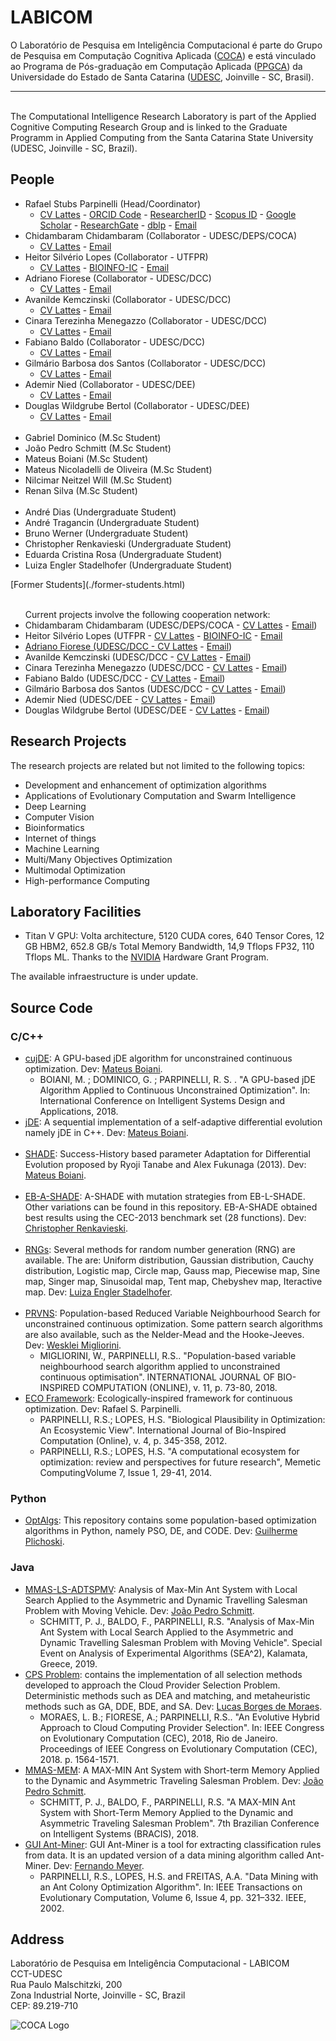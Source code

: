# LABICOM

<p>O Laboratório de Pesquisa em Inteligência Computacional é parte do Grupo de Pesquisa em Computação Cognitiva Aplicada (<a href="http://dgp.cnpq.br/dgp/espelhogrupo/1009940682265084" target="_blank" rel="noopener">COCA</a>) e está vinculado ao Programa de Pós-graduação em Computação Aplicada (<a href="https://www.udesc.br/cct/ppgca" target="_blank" rel="noopener">PPGCA</a>) da Universidade do Estado de Santa Catarina (<a href="https://www.udesc.br/cct" target="_blank" rel="noopener">UDESC</a>, Joinville - SC, Brasil).
<br>
<hr>
<br>
The Computational Intelligence Research Laboratory is part of the Applied Cognitive Computing Research Group and is linked to the Graduate Programm in Applied Computing from the Santa Catarina State University (UDESC, Joinville - SC, Brazil).</p>

## People

<ul>
<li>Rafael Stubs Parpinelli (Head/Coordinator)
<ul><li>
<a href="http://lattes.cnpq.br/4456007001373501" target="_blank" rel="noopener">CV Lattes</a> - <a href="https://orcid.org/0000-0001-7326-5032" target="_blank" rel="noopener">ORCID Code</a> - <a href="http://www.researcherid.com/rid/F-8282-2016" target="_blank" rel="noopener">ResearcherID</a> - <a href="https://www.scopus.com/authid/detail.uri?authorId=6508048317" target="_blank" rel="noopener">Scopus ID</a> - <a href="https://scholar.google.com.br/citations?user=C02L7R0AAAAJ&hl=en" target="_blank" rel="noopener">Google Scholar</a> - <a href="https://www.researchgate.net/profile/Rafael_Parpinelli" target="_blank" rel="noopener">ResearchGate</a> - <a href="https://dblp.uni-trier.de/pers/hd/p/Parpinelli:Rafael_S=" target="_blank" rel="noopener">dblp</a> - <a href="mailto:rafael.parpinelli@udesc.br">Email</a>
</li></ul>
</li>
  
<li>Chidambaram Chidambaram (Collaborator - UDESC/DEPS/COCA)
<ul><li>
<a href="http://lattes.cnpq.br/0500245520662573" target="_blank" rel="noopener">CV Lattes</a> - <a href="mailto:chidambaram@udesc.br">Email</a>
</li></ul>
</li> 

<li>Heitor Silvério Lopes (Collaborator - UTFPR)
<ul><li>
<a href="http://lattes.cnpq.br/4045818083957064" target="_blank" rel="noopener">CV Lattes</a> - <a href="http://bioinfo.cpgei.ct.utfpr.edu.br" target="_blank" rel="noopener">BIOINFO-IC</a> - <a href="mailto:hslopes@utfpr.edu.br">Email</a>
</li></ul>
</li>

<li>Adriano Fiorese (Collaborator - UDESC/DCC)
<ul><li>
<a href="http://lattes.cnpq.br/8623647927627876" target="_blank" rel="noopener">CV Lattes</a> - <a href="mailto:adriano.fiorese@udesc.br">Email</a>
</li></ul>
</li>

<li>Avanilde Kemczinski (Collaborator - UDESC/DCC)
<ul><li>
<a href="http://lattes.cnpq.br/0048790978449306" target="_blank" rel="noopener">CV Lattes</a> - <a href="mailto:avanilde.kemczinski@udesc.br">Email</a>
</li></ul>
</li>

<li>Cinara Terezinha Menegazzo (Collaborator - UDESC/DCC)
<ul><li>
<a href="http://lattes.cnpq.br/2438926399556474" target="_blank" rel="noopener">CV Lattes</a> - <a href="mailto:cinara.menegazzo@udesc.br">Email</a>
</li></ul>
</li>

<li>Fabiano Baldo (Collaborator - UDESC/DCC)
<ul><li>
<a href="http://lattes.cnpq.br/3000239587440812" target="_blank" rel="noopener">CV Lattes</a> - <a href="mailto:fabiano.baldo@udesc.br">Email</a>
</li></ul>
</li> 

<li>Gilmário Barbosa dos Santos (Collaborator - UDESC/DCC)
<ul><li>
<a href="http://lattes.cnpq.br/2957755655265658" target="_blank" rel="noopener">CV Lattes</a> - <a href="mailto:gilmario.santos@udesc.br">Email</a>
</li></ul>
</li> 

<li>Ademir Nied (Collaborator - UDESC/DEE)
<ul><li>
<a href="http://lattes.cnpq.br/3923997065773174" target="_blank" rel="noopener">CV Lattes</a> - <a href="mailto:ademir.nied@udesc.br">Email</a>
</li></ul>
</li> 

<li>Douglas Wildgrube Bertol (Collaborator - UDESC/DEE)
<ul><li>
<a href="http://lattes.cnpq.br/5099032394205654" target="_blank" rel="noopener">CV Lattes</a> - <a href="mailto:douglas.bertol@udesc.br">Email</a>
</li></ul>
</li> 

<br>
<li>Gabriel Dominico (M.Sc Student)</li>
<li>João Pedro Schmitt (M.Sc Student)</li>
<li>Mateus Boiani (M.Sc Student)</li>
<li>Mateus Nicoladelli de Oliveira (M.Sc Student)</li>
<li>Nilcimar Neitzel Will (M.Sc Student)</li>
<li>Renan Silva (M.Sc Student)</li>
<br>
<li>André Dias (Undergraduate Student)</li>
<li>André Tragancin (Undergraduate Student)</li>
<li>Bruno Werner (Undergraduate Student)</li>  
<li>Christopher Renkavieski (Undergraduate Student)</li>
<li>Eduarda Cristina Rosa (Undergraduate Student)</li>
<li>Luiza Engler Stadelhofer (Undergraduate Student)</li>

</ul>
[Former Students](./former-students.html)
<ul>
<br>
Current projects involve the following cooperation network:
<li>Chidambaram Chidambaram (UDESC/DEPS/COCA - <a href="http://lattes.cnpq.br/0500245520662573" target="_blank" rel="noopener">CV Lattes</a> - <a href="mailto:chidambaram@udesc.br">Email</a>)
</li> 
  
<li>Heitor Silvério Lopes (UTFPR - <a href="http://lattes.cnpq.br/4045818083957064" target="_blank" rel="noopener">CV Lattes</a> - <a href="http://bioinfo.cpgei.ct.utfpr.edu.br" target="_blank" rel="noopener">BIOINFO-IC</a> - <a href="mailto:hslopes@utfpr.edu.br">Email</a)
</li>

<li>Adriano Fiorese (UDESC/DCC - <a href="http://lattes.cnpq.br/8623647927627876" target="_blank" rel="noopener">CV Lattes</a> - <a href="mailto:adriano.fiorese@udesc.br">Email</a>)
</li>

<li>Avanilde Kemczinski (UDESC/DCC - <a href="http://lattes.cnpq.br/0048790978449306" target="_blank" rel="noopener">CV Lattes</a> - <a href="mailto:avanilde.kemczinski@udesc.br">Email</a>)
</li>

<li>Cinara Terezinha Menegazzo (UDESC/DCC - <a href="http://lattes.cnpq.br/2438926399556474" target="_blank" rel="noopener">CV Lattes</a> - <a href="mailto:cinara.menegazzo@udesc.br">Email</a>)
</li>

<li>Fabiano Baldo (UDESC/DCC - <a href="http://lattes.cnpq.br/3000239587440812" target="_blank" rel="noopener">CV Lattes</a> - <a href="mailto:fabiano.baldo@udesc.br">Email</a>)
</li> 

<li>Gilmário Barbosa dos Santos (UDESC/DCC - <a href="http://lattes.cnpq.br/2957755655265658" target="_blank" rel="noopener">CV Lattes</a> - <a href="mailto:gilmario.santos@udesc.br">Email</a>)
</li> 

<li>Ademir Nied (UDESC/DEE - <a href="http://lattes.cnpq.br/3923997065773174" target="_blank" rel="noopener">CV Lattes</a> - <a href="mailto:ademir.nied@udesc.br">Email</a>)
</li> 

<li>Douglas Wildgrube Bertol (UDESC/DEE - <a href="http://lattes.cnpq.br/5099032394205654" target="_blank" rel="noopener">CV Lattes</a> - <a href="mailto:douglas.bertol@udesc.br">Email</a>)
</li>  
  
</ul>

## Research Projects

<p>The research projects are related but not limited to the following topics:</p>
<ul>
<li title="" data-original-title="">Development and enhancement of optimization algorithms</li>
<li title="" data-original-title="">Applications of Evolutionary Computation and Swarm Intelligence</li>  
<li title="" data-original-title="">Deep Learning</li>
<li title="" data-original-title="">Computer Vision</li>
<li title="" data-original-title="">Bioinformatics</li>
<li title="" data-original-title="">Internet of things</li>    
<li title="" data-original-title="">Machine Learning</li>
<li title="" data-original-title="">Multi/Many Objectives Optimization</li>
<li title="" data-original-title="">Multimodal Optimization</li>
<li title="" data-original-title="">High-performance Computing</li>
</ul>

## Laboratory Facilities

<ul>
<li title="" data-original-title="">Titan V GPU: Volta architecture, 5120 CUDA cores, 640 Tensor Cores, 12 GB HBM2, 652.8 GB/s Total Memory Bandwidth, 14,9 Tflops FP32, 110 Tflops ML. Thanks to the <a href="https://www.nvidia.com" target="_blank" rel="noopener">NVIDIA</a> Hardware Grant Program.</li>
</ul>

The available infraestructure is under update.

## Source Code

### C/C++
<ul>
  
<li><a href="https://mateuz.github.io/cujDE/" target="_blank" rel="noopener">cujDE</a>: A GPU-based jDE algorithm for unconstrained continuous optimization. Dev: <a href="https://github.com/mateuz/" target="_blank" rel="noopener">Mateus Boiani</a>.
<ul>
<li>
<div class="layout-cell-pad-5">BOIANI, M. ; DOMINICO, G. ; PARPINELLI, R. S. . "A GPU-based jDE Algorithm Applied to Continuous Unconstrained Optimization". In: International Conference on Intelligent Systems Design and Applications, 2018.</div>
</li>
</ul>
</li>

<li><a href="https://github.com/mateuz/jDE" target="_blank" rel="noopener">jDE</a>: A sequential implementation of a self-adaptive differential evolution namely jDE in C++. Dev: <a href="https://github.com/mateuz/" target="_blank" rel="noopener">Mateus Boiani</a>.</li>
<br>

<li><a href="https://github.com/mateuz/SHADE" target="_blank" rel="noopener">SHADE</a>: <span class="text-gray-dark mr-2">Success-History based parameter Adaptation for Differential Evolution proposed by Ryoji Tanabe and Alex Fukunaga (2013).</span> Dev: <a href="https://github.com/mateuz/" target="_blank" rel="noopener">Mateus Boiani</a>.</li>
<br>

<li><a href="https://github.com/ChrisRenka/TCC" target="_blank" rel="noopener">EB-A-SHADE</a>: <span class="text-gray-dark mr-2">A-SHADE with mutation strategies from EB-L-SHADE. Other variations can be found in this repository. EB-A-SHADE obtained best results using the CEC-2013 benchmark set (28 functions).</span> Dev: <a href="https://github.com/ChrisRenka/" target="_blank" rel="noopener">Christopher Renkavieski</a>.</li>  
<br>

<li><a href="https://github.com/luizaes/rngs" target="_blank" rel="noopener">RNGs</a>: <span class="text-gray-dark mr-2">Several methods for random number generation (RNG) are available. The are: Uniform distribution, Gaussian distribution, Cauchy distribution, Logistic map, Circle map, Gauss map, Piecewise map, Sine map, Singer map, Sinusoidal map, Tent map, Chebyshev map, Iteractive map. </span> Dev: <a href="https://github.com/luizaes" target="_blank" rel="noopener">Luiza Engler Stadelhofer</a>.</li>
<br>

<li><span class="text-gray-dark mr-2"><a href="https://github.com/wesklei/PRVNS" target="_blank" rel="noopener">PRVNS</a>: Population-based Reduced Variable Neighbourhood Search for unconstrained continuous optimization. Some pattern search algorithms are also available, such as the Nelder-Mead and the Hooke-Jeeves.</span>  Dev: <a href="https://github.com/wesklei/" target="_blank" rel="noopener">Wesklei Migliorini</a>.
<ul>
<li>
<div class="layout-cell-pad-5">MIGLIORINI, W., PARPINELLI, R.S.. "Population-based variable neighbourhood search algorithm applied to unconstrained continuous optimisation". INTERNATIONAL JOURNAL OF BIO-INSPIRED COMPUTATION (ONLINE), v. 11, p. 73-80, 2018.</div>
</li>
</ul>
</li>

<li><a href="https://github.com/labicom-udesc/ECO-framework" target="_blank" rel="noopener">ECO Framework</a>: Ecologically-inspired framework for continuous optimization. Dev: Rafael S. Parpinelli.
<ul>
<li>PARPINELLI, R.S.; LOPES, H.S. "Biological Plausibility in Optimization: An Ecosystemic View". International Journal of Bio-Inspired Computation (Online), v. 4, p. 345-358, 2012.</li>
<li>PARPINELLI, R.S.; LOPES, H.S. "A computational ecosystem for optimization: review and perspectives for future research", Memetic ComputingVolume 7, Issue 1, 29-41, 2014.</li>
</ul>
</li>

</ul>

### Python
<ul>
<li><a href="https://github.com/gplichoski/OptimizationAlgorithms" target="_blank" rel="noopener">OptAlgs</a>: <span class="text-gray-dark mr-2">This repository contains some population-based optimization algorithms in Python, namely PSO, DE, and CODE.</span> Dev: <a href="https://github.com/gplichoski/" target="_blank" rel="noopener">Guilherme Plichoski</a>.</li>
</ul>

### Java
<ul>

<li><a href="https://github.com/schmittjoaopedro/mmas-ls-adtspmv" target="_blank" rel="noopener">MMAS-LS-ADTSPMV</a>: Analysis of Max-Min Ant System with Local Search Applied to the Asymmetric and Dynamic Travelling Salesman Problem with Moving Vehicle. Dev: <a href="https://github.com/schmittjoaopedro/" target="_blank" rel="noopener">João Pedro Schmitt</a>.
<ul>
<li>SCHMITT, P. J., BALDO, F., PARPINELLI, R.S. "Analysis of Max-Min Ant System with Local Search Applied to the Asymmetric and Dynamic Travelling Salesman Problem with Moving Vehicle". Special Event on Analysis of Experimental Algorithms (SEA^2), Kalamata, Greece, 2019.</li>
</ul>
</li>

<li><a href="https://github.com/LBMbr/SelectionMethodsProject" target="_blank" rel="noopener">CPS Problem</a>: contains the implementation of all selection methods developed to approach the Cloud Provider Selection Problem. Deterministic methods such as DEA and matching, and metaheuristic methods such as GA, DDE, BDE, and SA. Dev: <a href="https://github.com/LBMbr/" target="_blank" rel="noopener">Lucas Borges de Moraes</a>.
<ul>
<li>MORAES, L. B.; FIORESE, A.; PARPINELLI, R.S.. "An Evolutive Hybrid Approach to Cloud Computing Provider Selection". In: IEEE Congress on Evolutionary Computation (CEC), 2018, Rio de Janeiro. Proceedings of IEEE Congress on Evolutionary Computation (CEC), 2018. p. 1564-1571.</li>
</ul>
</li>

<li><a href="https://github.com/schmittjoaopedro/mmas-mem" target="_blank" rel="noopener">MMAS-MEM</a>: A MAX-MIN Ant System with Short-term Memory Applied to the Dynamic and Asymmetric Traveling Salesman Problem. Dev: <a href="https://github.com/schmittjoaopedro/" target="_blank" rel="noopener">João Pedro Schmitt</a>.
<ul>
<li>SCHMITT, P. J., BALDO, F., PARPINELLI, R.S. "A MAX-MIN Ant System with Short-Term Memory Applied to the Dynamic and Asymmetric Traveling Salesman Problem". 7th Brazilian Conference on Intelligent Systems (BRACIS), 2018.</li>
</ul>
</li>

<li><a href="https://github.com/fernandomeyer/GUI-Ant-Miner" target="_blank" rel="noopener">GUI Ant-Miner</a>: GUI Ant-Miner is a tool for extracting classification rules from data. It is an updated version of a data mining algorithm called Ant-Miner. Dev: <a href="https://github.com/fernandomeyer/" target="_blank" rel="noopener">Fernando Meyer</a>.
<ul>
<li>PARPINELLI, R.S., LOPES, H.S. and FREITAS, A.A. "Data Mining with an Ant Colony Optimization Algorithm". In: IEEE Transactions on Evolutionary Computation, Volume 6, Issue 4, pp. 321&ndash;332. IEEE, 2002.</li>
</ul>
</li>

</ul>

## Address

Laboratório de Pesquisa em Inteligência Computacional - LABICOM
<br>
CCT-UDESC
<br>
Rua Paulo Malschitzki, 200
<br>
Zona Industrial Norte, Joinville - SC, Brazil
<br>
CEP: 89.219-710 

<p><img style="display: block; margin-left: auto; margin-right: auto;" src="https://labicom-udesc.github.io/img/logo2.jpg" alt="COCA Logo" /></p>
